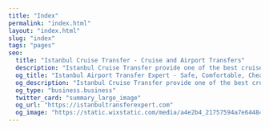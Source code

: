 ```yaml
---
title: "Index"
permalink: "index.html"
layout: "index.html"
slug: "index"
tags: "pages"
seo:
  title: "Istanbul Cruise Transfer - Cruise and Airport Transfers"
  description: "Istanbul Cruise Transfer provide one of the best cruise port and airport transportation service in Istanbul."
  og_title: "Istanbul Airport Transfer Expert - Safe, Comfortable, Cheap"
  og_description: "Istanbul Cruise Transfer provide one of the best cruise port and airport transportation service in Istanbul."
  og_type: "business.business"
  twitter_card: "summary_large_image"
  og_url: "https://istanbultransferexpert.com"
  og_image: "https://static.wixstatic.com/media/a4e2b4_21757594a7e64484a3beaf5b956a2699~mv2.jpg/v1/fill/w_1349,h_726,al_c/a4e2b4_21757594a7e64484a3beaf5b956a2699~mv2.jpg"
---
```



